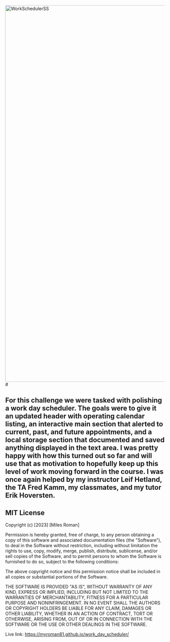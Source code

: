 <img width="1188" alt="WorkSchedulerSS" src="https://user-images.githubusercontent.com/125937929/228986899-f538603f-5223-4fa6-bccc-bae38f53feec.png">
# <work_day_scheduler>

##  For this challenge we were tasked with polishing a work day scheduler.  The goals were to give it an updated header with operating calendar listing, an interactive main section that alerted to current, past, and future appointments, and a local storage section that documented and saved anything displayed in the text area.  I was pretty happy with how this turned out so far and will use that as motivation to hopefully keep up this level of work moving forward in the course.  I was once again helped by my instructor Leif Hetland, the TA Fred Kamm, my classmates, and my tutor Erik Hoversten.  

## MIT License

Copyright (c) [2023] [Miles Roman]

Permission is hereby granted, free of charge, to any person obtaining a copy of this software and associated documentation files (the "Software"), to deal
in the Software without restriction, including without limitation the rights
to use, copy, modify, merge, publish, distribute, sublicense, and/or sell
copies of the Software, and to permit persons to whom the Software is
furnished to do so, subject to the following conditions:

The above copyright notice and this permission notice shall be included in all
copies or substantial portions of the Software.

THE SOFTWARE IS PROVIDED "AS IS", WITHOUT WARRANTY OF ANY KIND, EXPRESS OR
IMPLIED, INCLUDING BUT NOT LIMITED TO THE WARRANTIES OF MERCHANTABILITY,
FITNESS FOR A PARTICULAR PURPOSE AND NONINFRINGEMENT. IN NO EVENT SHALL THE
AUTHORS OR COPYRIGHT HOLDERS BE LIABLE FOR ANY CLAIM, DAMAGES OR OTHER
LIABILITY, WHETHER IN AN ACTION OF CONTRACT, TORT OR OTHERWISE, ARISING FROM,
OUT OF OR IN CONNECTION WITH THE SOFTWARE OR THE USE OR OTHER DEALINGS IN THE
SOFTWARE.

Live link:  https://myroman81.github.io/work_day_scheduler/
